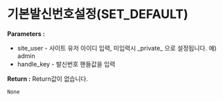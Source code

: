 # 기본발신번호설정\(SET\_DEFAULT\)

**Parameters :** 

* site_user - 사이트 유저 아이디 입력, 미입력시 \_private_ 으로 설정됩니다. 예\) admin
* handle\_key - 발신번호 핸들값을 입력

**Return :** Return값이 없습니다.

```javascript
None
```

